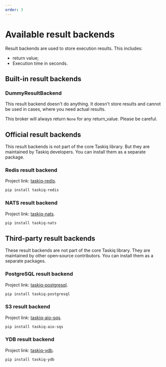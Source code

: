 ```yaml
---
order: 3
---
```


# Available result backends

Result backends are used to store execution results.
This includes:

- return value;
- Execution time in seconds.

## Built-in result backends

### DummyResultBackend

This result backend doesn't do anything. It doesn't store results and cannot be used in cases,
where you need actual results.

This broker will always return `None` for any return_value. Please be careful.


## Official result backends

This result backends is not part of the core Taskiq library. But they are maintained by Taskiq developers. You can install them as a separate package.

### Redis result backend

Project link: [taskiq-redis](https://pypi.org/project/taskiq-redis/).

```bash
pip install taskiq-redis
```

### NATS result backend

Project link: [taskiq-nats](https://github.com/taskiq-python/taskiq-nats).

```bash
pip install taskiq-nats
```

## Third-party result backends

These result backends are not part of the core Taskiq library. They are maintained by other open‑source contributors. You can install them as a separate packages.

### PostgreSQL result backend

Project link: [taskiq-postgresql](https://github.com/z22092/taskiq-postgresql).

```bash
pip install taskiq-postgresql
```

### S3 result backend

Project link: [taskiq-aio-sqs](https://github.com/vonsteer/taskiq-aio-sqs).

```bash
pip install taskiq-aio-sqs
```

### YDB result backend

Project link: [taskiq-ydb](https://github.com/danfimov/taskiq-ydb).

```bash
pip install taskiq-ydb
```

